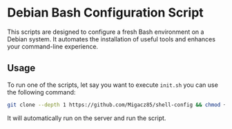 # Debian Bash Configuration Script

This scripts are designed to configure a fresh Bash environment on a Debian system. It automates the installation of useful tools and enhances your command-line experience.

## Usage

To run one of the scripts, let say you want to execute `init.sh` you can use the following command:

```bash
git clone --depth 1 https://github.com/Migacz85/shell-config && chmod +x -R shell-config/ && ./shell-config/init.sh 
```

It will automatically run on the server and run the script.